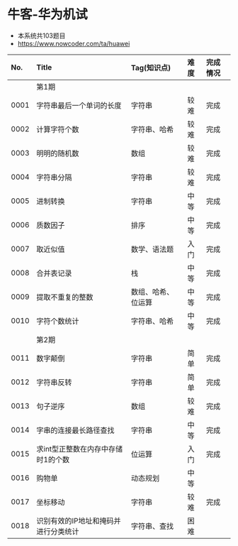# 牛客-华为机试

- 本系统共103题目
- https://www.nowcoder.com/ta/huawei

| No.  | Title               | Tag(知识点)  | 难度 | 完成情况 |
| :------| :---------------------| :-----------| :----| :------|
|      | 第1期                 |           |    |      |
| 0001 | 字符串最后一个单词的长度        | 字符串       | 较难 | 完成   |
| 0002 | 计算字符个数              | 字符串、哈希    | 较难 | 完成   |
| 0003 | 明明的随机数              | 数组        | 较难 | 完成   |
| 0004 | 字符串分隔               | 字符串       | 较难 | 完成   |
| 0005 | 进制转换                | 字符串       | 中等 | 完成   |
| 0006 | 质数因子                | 排序        | 中等 | 完成   |
| 0007 | 取近似值                | 数学、语法题    | 入门 | 完成   |
| 0008 | 合并表记录               | 栈         | 中等 | 完成   |
| 0009 | 提取不重复的整数            | 数组、哈希、位运算 | 中等 | 完成   |
| 0010 | 字符个数统计              | 字符串、哈希    | 中等 | 完成   |
|      | 第2期                 |           |    |      |
| 0011 | 数字颠倒                | 字符串       | 简单 | 完成   |
| 0012 | 字符串反转               | 字符串       | 简单 | 完成   |
| 0013 | 句子逆序                | 数组        | 较难 | 完成   |
| 0014 | 字串的连接最长路径查找         | 字符串       | 中等 | 完成   |
| 0015 | 求int型正整数在内存中存储时1的个数 | 位运算       | 入门 | 完成   |
| 0016 | 购物单                 | 动态规划      | 中等 |      |
| 0017 | 坐标移动                | 字符串       | 较难 | 完成   |
| 0018 | 识别有效的IP地址和掩码并进行分类统计 | 字符串、查找    | 困难 |      |